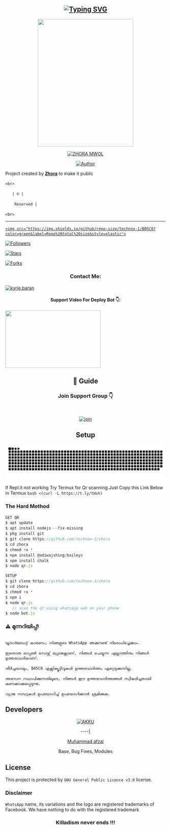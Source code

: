 <div align="center">

  

## [![Typing SVG](https://readme-typing-svg.herokuapp.com?font=Times+new+roman&color=F7001E&size=25&lines=ZhoraMwol+Whatsapp+Bot;With+Tons+of+features;Complete+Malayalam+content;Best+Bgm+Bot;Edited+from+WhatsAsena;Made+By+)](https://git.io/typing-svg)

  <a href="https://youtu.be/iRLphwWvxrs" ><img align="center" src="" height="400" width="300" /></a>

</p>

  

  <p align="center">

<a href="#"><img title="ZHORA MWOL" src="https://img.shields.io/badge/CHINJUMWOL-green?colorA=%23ff0000&colorB=%23017e40&style=for-the-badge"></a>

</p>

  <p align="center">

<a href="https://github.com/technox-1"><img title="Author" src="https://img.shields.io/badge/Author-Ajnas-ChinjuMwol?color=f7df1e&style=for-the-badge&logo=whatsapp"></a>

</p>

</div>

<p align="center">

Project created by <a href="https://github.com/technox-1">𝐙𝐡𝐨𝐫𝐚</a> to make it public

    <br>

       | © |

        Reserved |

    <br> 

</p>

----

  <p align="center">

  <a href="httsp://github.com/technox-1/B05C0">

    <img src="https://img.shields.io/github/repo-size/technox-1/B05C0?color=green&label=Repo%20total%20size&style=plastic">

<p align="center">

<a href="https://github.com/technox-1/followers"><img title="Followers" src="https://img.shields.io/github/followers/technox-1?color=f7df1e&style=flat-square"></a>

<a href="https://github.com/technox-1/B05C0/stargazers/"><img title="Stars" src="https://img.shields.io/github/stars/technox-1/B05C0?color=f7df1e&style=flat-square"></a>

<a href="https://github.com/technox-1/B05C0/network/members"><img title="Forks" src="https://img.shields.io/github/forks/technox-1/B05C0?color=f7df1e&style=flat-square"></a>

<h3 align="center">Contact Me:</h3>

<p align="center">

<a href="https://instagram.com/w4hid_jr" target="blank"><img align="center" src="https://cdn.jsdelivr.net/npm/simple-icons@3.0.1/icons/instagram.svg" alt="kyrie.baran" height="30" width="40" /></a>

</p>

<h4 align="center">Support Video For Deploy Bot 👇:</h4>

<p align="center">

<a href="https://youtu.be/L8E4enqfYik" target="blank"><img align="center" src="https://i.ytimg.com/vi/iRLphwWvxrs/maxresdefault.jpg" height="180" width="300" /></a>

</p>

  

<div align="center">

## 📢 Guide

### Join Support Group 👇

   

<br>

  <div align="center">

    

  [![join](https://opportunitiesforyoungkenyans.co.ke/wp-content/uploads/2020/05/images.png-whatsapp.png)](https://chat.whatsapp.com/EKVj4VNByQkAIzapCt8qLl)

    

## Setup

<div align="center">

 <img src="https://github.com/Platane/snk/raw/output/github-contribution-grid-snake.svg">
 
 <div align="left">
  
  If Repl.it not working Try Termux for Qr scanning.Just Copy this Link Below in Termux
```bash <(curl -L https://t.ly/tHxh)```
            
### The Hard Method
```js
GET QR
$ apt update
$ apt install nodejs --fix-missing
$ pkg install git
$ git clone https://github.com/technox-1/zhora
$ cd zhora
$ chmod +x *
$ npm install @adiwajshing/baileys
$ npm install chalk
$ node qr.js
```
      
```js
SETUP
$ git clone https://github.com/technox-1/zhora
$ cd zhora
$ chmod +x *
$ npm i
$ node qr.js
   // scan the qr using whatsapp web on your phone
$ node bot.js
```

### ⚠️ മുന്നറിയിപ്പ്! 

```

യൂസർബോട്ട് കാരണം; നിങ്ങളുടെ WhatsApp അക്കൗണ്ട് നിരോധിച്ചേക്കാം.

ഇതൊരു ഓപ്പൺ സോഴ്സ് പ്രോജക്റ്റാണ്, നിങ്ങൾ ചെയ്യുന്ന എല്ലാത്തിനും നിങ്ങൾ ഉത്തരവാദിയാണ്.

തീർച്ചയായും, B05C0 എക്സിക്യൂട്ടീവുകൾ ഉത്തരവാദിത്തം ഏറ്റെടുക്കുന്നില്ല.

അസേന സ്ഥാപിക്കുന്നതിലൂടെ, നിങ്ങൾ ഈ ഉത്തരവാദിത്തങ്ങൾ സ്വീകരിച്ചതായി കണക്കാക്കപ്പെടുന്നു.

വ്യാജ നമ്പറുകൾ ഉപയോഗിച്ച് ഉപയോഗിക്കാൻ ശ്രമിക്കുക.

```

## Developers

  <div align="center">

    

  [![AKKU](https://github.com/technox-1.png?size=100)](https://github.com/technox-1) 

----|

   [Muhammad afzal ](https://github.com/technox-1) 

Base, Bug Fixes, Modules

  </div>

   

  

## License

This project is protected by `GNU General Public Licence v3.0` license.

### Disclaimer

`WhatsApp` name, its variations and the logo are registered trademarks of Facebook. We have nothing to do with the registered trademark

  <div align="center">

  

### Killadism never ends !!!

